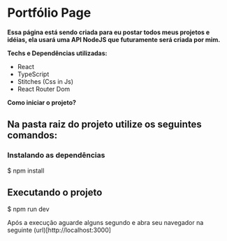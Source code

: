 # Portfólio Page

__Essa página está sendo criada para eu postar todos meus projetos e idéias, ela usará uma API NodeJS que futuramente será criada por mim.__

**Techs e Dependências utilizadas:**
  - React
  - TypeScript
  - Stitches (Css in Js)
  - React Router Dom

**Como iniciar o projeto?**

## Na pasta raiz do projeto utilize os seguintes comandos:

### Instalando as dependências
$ npm install

## Executando o projeto
$ npm run dev

Após a execução aguarde alguns segundo e abra seu navegador na seguinte (url)[http://localhost:3000]
